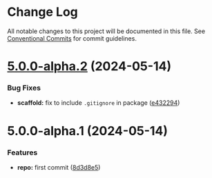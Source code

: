 # Change Log

All notable changes to this project will be documented in this file.
See [Conventional Commits](https://conventionalcommits.org) for commit guidelines.

# [5.0.0-alpha.2](https://github.com/d-zero-dev/frontend-env/compare/v5.0.0-alpha.1...v5.0.0-alpha.2) (2024-05-14)

### Bug Fixes

- **scaffold:** fix to include `.gitignore` in package ([e432294](https://github.com/d-zero-dev/frontend-env/commit/e43229418c0cd7c97100bc421fb277dd53883284))

# 5.0.0-alpha.1 (2024-05-14)

### Features

- **repo:** first commit ([8d3d8e5](https://github.com/d-zero-dev/frontend-env/commit/8d3d8e54ba047d5431b958d7f28af026357a4886))

